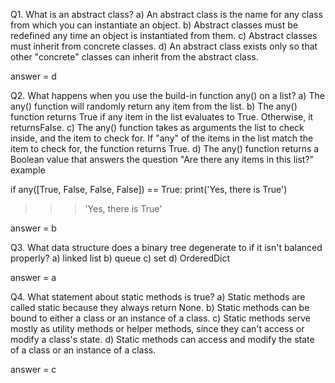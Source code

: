 Q1. What is an abstract class?
 a) An abstract class is the name for any class from which you can instantiate an object.
 b) Abstract classes must be redefined any time an object is instantiated from them.
 c) Abstract classes must inherit from concrete classes.
 d) An abstract class exists only so that other "concrete" classes can inherit from the abstract class.

 answer = d

 Q2. What happens when you use the build-in function any() on a list?
 a) The any() function will randomly return any item from the list.
 b) The any() function returns True if any item in the list evaluates to True. Otherwise, it returnsFalse.
 c) The any() function takes as arguments the list to check inside, and the item to check for. If "any" of the items in the list match the item to check for, the function returns True.
 d) The any() function returns a Boolean value that answers the question "Are there any items in this list?"
example

if any([True, False, False, False]) == True:
    print('Yes, there is True')
>>> 'Yes, there is True'

answer = b

Q3. What data structure does a binary tree degenerate to if it isn't balanced properly?
 a) linked list
 b) queue
 c) set
 d) OrderedDict

 answer = a

 Q4. What statement about static methods is true?
 a) Static methods are called static because they always return None.
 b) Static methods can be bound to either a class or an instance of a class.
 c) Static methods serve mostly as utility methods or helper methods, since they can't access or modify a class's state.
 d) Static methods can access and modify the state of a class or an instance of a class.

 answer = c